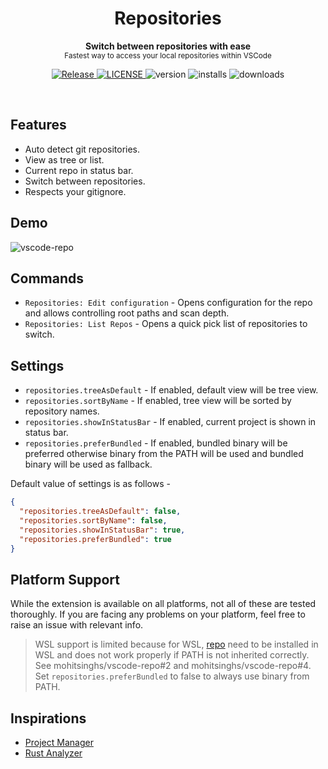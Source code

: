 <h1 align='center'>Repositories</h1>
<p align="center">
  <b>Switch between repositories with ease</b><br/>
  <sub>Fastest way to access your local repositories within VSCode</sub>
</p>
<p align='center'>
  <a href="https://github.com/mohitsinghs/vscode-repo/actions/workflows/release.yml">
    <img alt="Release" src="https://img.shields.io/github/actions/workflow/status/mohitsinghs/vscode-repo/release.yml?style=flat-square" />
  </a>
  <a href="https://github.com/mohitsinghs/vscode-repo/blob/main/LICENSE">
    <img alt="LICENSE" src="https://img.shields.io/github/license/mohitsinghs/vscode-repo?style=flat-square" />
  </a>
  <img alt="version" src="https://img.shields.io/visual-studio-marketplace/v/mohitsingh.repo?style=flat-square" />
  <img alt="installs" src="https://img.shields.io/visual-studio-marketplace/i/mohitsingh.repo?style=flat-square" />
  <img alt="downloads" src="https://img.shields.io/visual-studio-marketplace/d/mohitsingh.repo?style=flat-square" />
</p>
<br />

## Features

- Auto detect git repositories.
- View as tree or list.
- Current repo in status bar.
- Switch between repositories.
- Respects your gitignore.

## Demo

![vscode-repo](https://user-images.githubusercontent.com/4941333/169684717-ca144dd5-8f8f-4dd5-8a5c-33949aacc296.gif)

## Commands

- `Repositories: Edit configuration` - Opens configuration for the repo and allows controlling root paths and scan depth.
- `Repositories: List Repos` - Opens a quick pick list of repositories to switch.

## Settings

- `repositories.treeAsDefault` - If enabled, default view will be tree view.
- `repositories.sortByName` - If enabled, tree view will be sorted by repository names.
- `repositories.showInStatusBar` - If enabled, current project is shown in status bar.
- `repositories.preferBundled` - If enabled, bundled binary will be preferred otherwise binary from the PATH will be used and bundled binary will be used as fallback.

Default value of settings is as follows -

```json
{
  "repositories.treeAsDefault": false,
  "repositories.sortByName": false,
  "repositories.showInStatusBar": true,
  "repositories.preferBundled": true
}
```

## Platform Support

While the extension is available on all platforms, not all of these are tested thoroughly. If you are facing any problems on your platform, feel free to raise an issue with relevant info.

> WSL support is limited because for WSL, [repo](https://github.com/mohitsinghs/repo) need to be installed in WSL and does not work properly if PATH is not inherited correctly. See mohitsinghs/vscode-repo#2 and mohitsinghs/vscode-repo#4. Set `repositories.preferBundled` to false to always use binary from PATH.

## Inspirations

- [Project Manager](https://github.com/alefragnani/vscode-project-manager)
- [Rust Analyzer](https://github.com/rust-lang/rust-analyzer)
